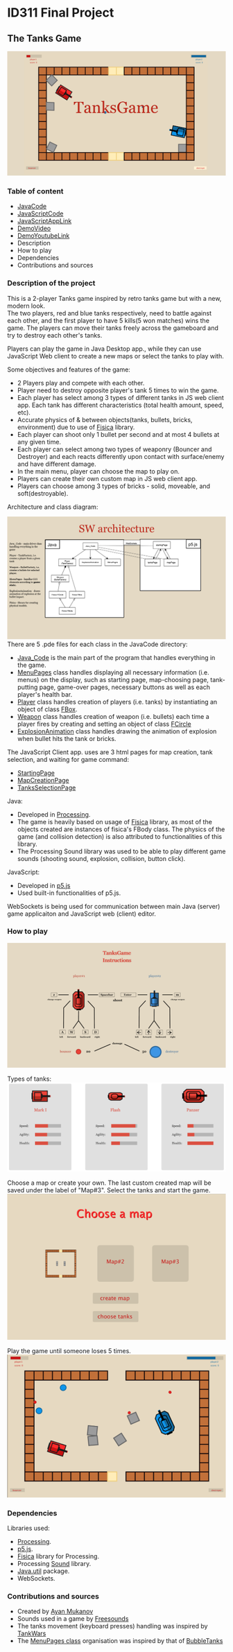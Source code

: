 # ID311 Final Project
## The Tanks Game
![Main menu](Screenshots/Title.png)

### Table of content
* [JavaCode](Java_Code)
* [JavaScriptCode](Javascript_Code)
* [JavaScriptAppLink](https://mukanov8.bitbucket.io/index.html)
* [DemoVideo](Video/TanksGame_Demo.mp4) 
* [DemoYoutubeLink](https://www.youtube.com/watch?v=OhLAHI2fBtg&feature=youtu.be)
* Description
* How to play
* Dependencies
* Contributions and sources
	
### Description of the project
This is a 2-player Tanks game inspired by retro tanks game but with a new, modern look.  
The two players, red and blue tanks respectively, need to battle against each other, and the first player to have 5 kills(5 won matches) wins the game. The players can move their tanks freely across the gameboard and try to destroy each other's tanks.

Players can play the game in Java Desktop app., while they can use JavaScript Web client to create a new maps or select the tanks to play with. 

Some objectives and features of the game:

- 2 Players play and compete with each other.
- Player need to destroy opposite player's tank 5 times to win the game.
- Each player has select among 3 types of different tanks in JS web client app. Each tank has different characteristics (total health amount, speed, etc).
- Accurate physics of & between objects(tanks, bullets, bricks, environment) due to use of [Fisica](http://www.ricardmarxer.com/fisica/) library.
- Each player can shoot only 1 bullet per second and at most 4 bullets at any given time.
- Each player can select among two types of weaponry (Bouncer and Destroyer) and each reacts differently upon contact with surface/enemy and have different damage.
- In the main menu, player can choose the map to play on.
- Players can create their own custom map in JS web client app.
- Players can choose among 3 types of bricks - solid, moveable, and soft(destroyable).

Architecture and class diagram:

![Architecture](Screenshots/Architecture.png)
There are 5 .pde files for each class in the JavaCode directory:

- [Java_Code](Java_Code/Java_Code.pde) is the main part of the program that handles everything in the game.
- [MenuPages](Java_Code/MenuPages.pde) class handles displaying all necessary information (i.e. menus) on the display, such as starting page, map-choosing page, tank-putting page, game-over pages, necessary buttons as well as each player's health bar.
- [Player](Java_Code/Player.pde) class handles creation of players (i.e. tanks) by instantiating an object of class [FBox](http://www.ricardmarxer.com/fisica/reference/fisica/FBox.html).
- [Weapon](Java_Code/Weapon.pde) class handles creation of weapon (i.e. bullets) each time a player fires by creating and setting an object of class [FCircle](http://www.ricardmarxer.com/fisica/reference/fisica/FCircle.html)
- [ExplosionAnimation](Java_Code/ExplosionAnimation.pde) class handles drawing the animation of explosion when bullet hits the tank or bricks.

The JavaScript Client app. uses are 3 html pages for map creation, tank selection, and waiting for game command:

- [StartingPage](https://mukanov8.bitbucket.io/index.html)
- [MapCreationPage](https://mukanov8.bitbucket.io/map.html)
- [TanksSelectionPage](https://mukanov8.bitbucket.io/tanks.html)

Java:

- Developed in [Processing](https://processing.org/).
- The game is heavily based on usage of [Fisica](http://www.ricardmarxer.com/fisica/) library, as most of the objects created are instances of fisica's FBody class. The physics of the game (and collision detection) is also attributed to functionalities of this library.
- The Processing Sound library was used to be able to play different game sounds (shooting sound, explosion, collision, button click).

JavaScript:

- Developed in [p5.js](https://p5js.org/)
- Used built-in functionalities of p5.js.

WebSockets is being used for communication between main Java (server) game applicaiton and JavaScript web (client) editor.


### How to play
![Instructions](Screenshots/Instructions.png)

Types of tanks: 
![Types](Screenshots/Tanks.png)


Choose a map or create your own. The last custom created map will be saved under the label of "Map#3". 
Select the tanks and start the game.
![MapSelection](Screenshots/Map.png)

Play the game until someone loses 5 times.
![Gameplay](Screenshots/Gameplay.png)

### Dependencies
Libraries used:

- [Processing](https://processing.org/).
- [p5.js](https://p5js.org/).
- [Fisica](http://www.ricardmarxer.com/fisica/) library for Processing.
- Processing [Sound](https://processing.org/reference/libraries/sound/index.html) library.
- [Java.util](https://docs.oracle.com/javase/8/docs/api/java/util/package-summary.html) package.
- WebSockets.

### Contributions and sources

- Created by [Ayan Mukanov](https://github.com/mukanov8)
- Sounds used in a game by [Freesounds](https:/www.freesoundslibrary.com/)
- The tanks movement (keyboard presses) handling was inspired by [TankWars](https://github.com/dhack8/TankWars)
- The [MenuPages class](Project1_Code/MenuPages.pde) 
organisation was inspired by that of [BubbleTanks](https://github.com/JasonLin43212/Bubble-Tanks-Final-Project)

